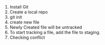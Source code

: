 1. Install Git
2. Create a local repo
3. git init
4. create new file
5. Newly Created file will be untracked
6. To start tracking a file, add the file to staging.
7. Checking conflict 